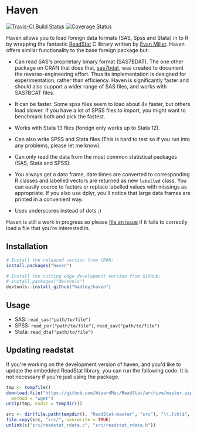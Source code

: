 # Haven

[![Travis-CI Build Status](https://travis-ci.org/hadley/haven.png?branch=master)](https://travis-ci.org/hadley/haven)
[![Coverage Status](https://img.shields.io/codecov/c/github/hadley/haven/master.svg)](https://codecov.io/github/hadley/haven?branch=master)

Haven allows you to load foreign data formats (SAS, Spss and Stata) in to R by wrapping the fantastic [ReadStat](https://github.com/WizardMac/ReadStat) C library written by [Evan Miller](http://www.evanmiller.org). Haven offers similar functionality to the base foreign package but:

* Can read SAS's proprietary binary format (SAS7BDAT). The one other package on
  CRAN that does that, [sas7bdat](http://cran.r-project.org/web/packages/sas7bdat),
  was created to document the reverse-engineering effort. Thus its implementation
  is designed for experimentation, rather than efficiency. Haven is significantly
  faster and should also support a wider range of SAS files, and works with 
  SAS7BCAT files.

* It can be faster. Some spss files seem to load about 4x faster, but 
  others load slower. If you have a lot of SPSS files to import, you might
  want to benchmark both and pick the fastest.

* Works with Stata 13 files (foreign only works up to Stata 12).

* Can also write SPSS and Stata files (This is hard to test so if you
  run into any problems, please let me know).

* Can only read the data from the most common statistical packages (SAS, 
  Stata and SPSS).

* You always get a data frame, date times are converted to corresponding
  R classes and labelled vectors are returned as new `labelled` class. You can 
  easily coerce to factors or replace labelled values with missings as 
  appropriate. If you also use dplyr, you'll notice that large data frames are 
  printed in a convenient way. 

* Uses underscores instead of dots ;)

Haven is still a work in progress so please [file an issue](https://github.com/hadley/haven/issues) if it fails to correctly load a file that you're interested in.

## Installation

```R
# Install the released version from CRAN:
install.packages("haven")

# Install the cutting edge development version from GitHub:
# install.packages("devtools")
devtools::install_github("hadley/haven")
```

## Usage

* SAS: `read_sas("path/to/file")`
* SPSS: `read_por("path/to/file")`, `read_sav("path/to/file")`
* Stata: `read_dta("path/to/file")`

## Updating readstat

If you're working on the development version of haven, and you'd like to update the embedded ReadStat library, you can run the following code. It is not necessary if you're just using the package.

```R
tmp <- tempfile()
download.file("https://github.com/WizardMac/ReadStat/archive/master.zip", tmp, 
  method = "wget")
unzip(tmp, exdir = tempdir())

src <- dir(file.path(tempdir(), "ReadStat-master", "src"), "\\.[ch]$", full.name = TRUE)
file.copy(src, "src/", overwrite = TRUE)
unlink(c("src/readstat_rdata.c", "src/readstat_rdata.h"))
```
